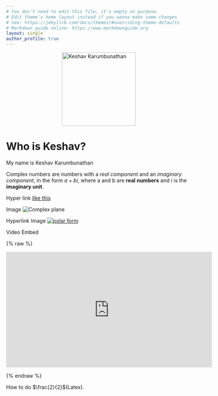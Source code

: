 ```yaml
---
# You don't need to edit this file, it's empty on purpose.
# Edit theme's home layout instead if you wanna make some changes
# See: https://jekyllrb.com/docs/themes/#overriding-theme-defaults
# Markdown guide online: https://www.markdownguide.org
layout: single
author_profile: true
---
```


[<img src="https://www.oregonmathcircle.org/static/media/keshav-prof-pic.83deb0a285ba5806065f.jpg" alt="Keshav Karumbunathan" width="200" style="display: block; margin: 0 auto" />](https://www.oregonmathcircle.org/static/media/keshav-prof-pic.83deb0a285ba5806065f.jpg)


<h1>Who is Keshav?</h1>

My name is Keshav Karumbunathan

Complex numbers are numbers with a *real component* and an *imaginary component*, in the form $a+bi$, where a and b are **real numbers** and $i$ is the **imaginary unit**.

Hyper link [like this](https://en.wikipedia.org/wiki/Complex_number)

Image ![Complex plane](https://upload.wikimedia.org/wikipedia/commons/5/5d/Imaginarynumber2.PNG)

Hyperlink Image [![polar form](https://upload.wikimedia.org/wikipedia/commons/thumb/7/71/Euler%27s_formula.svg/250px-Euler%27s_formula.svg.png)](https://en.wikipedia.org/wiki/Polar_coordinate_system)

Video Embed 

{% raw %}

<iframe width="560" height="315" src="https://www.youtube.com/embed/dQw4w9WgXcQ?si=6iCs8YuKxPV3temg" title="YouTube video player" frameborder="0" allow="accelerometer; autoplay; clipboard-write; encrypted-media; gyroscope; picture-in-picture; web-share" referrerpolicy="strict-origin-when-cross-origin" allowfullscreen></iframe>

{% endraw %}

How to do $\frac{2}{2}$(Latex).
